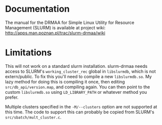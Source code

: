 Documentation
=============

The manual for the DRMAA for Simple Linux Utility for Resource Management
(SLURM) is available at project wiki:
http://apps.man.poznan.pl/trac/slurm-drmaa/wiki

Limitations
===========

This will not work on a standard slurm installation. slurm-drmaa needs access
to SLURM's `working_cluster_rec` global in `libslurmdb`, which is not
extern/public. To fix this you'll need to compile a new `libslurmdb.so`. My
lazy method for doing this is compiling it once, then editing
`src/db_api/version.map`, and compiling again. You can then point to the custom
`libslurmdb.so` using `LD_LIBRARY_PATH` or whatever method you prefer.

Multiple clusters specified in the `-M/--clusters` option are not supported at
this time.  The code to support this can probably be copied from SLURM's
`src/sbatch/mult_cluster.c`.
